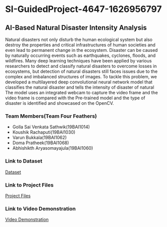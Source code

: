 # SI-GuidedProject-4647-1626956797

## AI-Based Natural Disaster Intensity Analysis 

Natural disasters not only disturb the human ecological system but also destroy the properties and critical infrastructures of human societies and even lead to permanent change in the ecosystem. Disaster can be caused by naturally occurring events such as earthquakes, cyclones, floods, and wildfires. Many deep learning techniques have been applied by various researchers to detect and classify natural disasters to overcome losses in ecosystems, but detection of natural disasters still faces issues due to the complex and imbalanced structures of images. To tackle this problem, we developed a multilayered deep convolutional neural network model that classifies the natural disaster and tells the intensity of disaster  of natural The model uses an integrated webcam to capture the video frame and the video frame is compared with the Pre-trained model and the type of disaster is identified and showcased on the OpenCV.

### Team Members(Team Four Feathers)

- Golla Sai Venkata Sathwik(19BAI1014)
- Koushik Rachaputi(19BAI1030)
- Varun Bukkala(19BAI1062)
- Doma Pratheek(19BAI1068)
- Abhishikth Aryasomayajula(19BAI1060)


### Link to Dataset
[Dataset](https://drive.google.com/drive/folders/180vL9sRslIkbWoHxTNJLhCaLM06urxQ1?usp=sharing)

### Link to Project Files
[Project Files](https://drive.google.com/drive/folders/1FlIwQVvv4Xuh-Kw_zAYHJbOKznpFdTmp?usp=sharing)

### Link to Video Demonstration
[Video Demonstration](https://drive.google.com/file/d/19NLKrQwETDzBj1kJ9yuB5iKmhdPrzwl4/view?usp=sharing)
